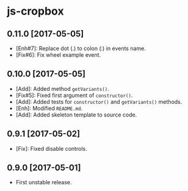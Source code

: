 js-cropbox
==========

0.11.0 [2017-05-05]
-------------------

- [Enh#7]: Replace dot (.) to colon (:) in events name.
- [Fix#6]: Fix wheel example event.

0.10.0 [2017-05-05]
------------------

- [Add]: Added method `getVariants()`.
- [Fix#5]: Fixed first argument of `constructor()`.
- [Add]: Added tests for `constructor()` and `getVariants()` methods.
- [Enh]: Modified `README.md`.
- [Add]: Added skeleton template to source code.

0.9.1 [2017-05-02]
------------------

- [Fix]: Fixed disable controls.

0.9.0 [2017-05-01]
------------------

- First unstable release.

